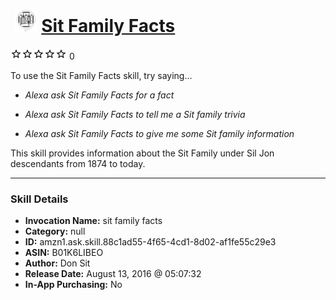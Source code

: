 # &nbsp;<img src="skill_icon" alt="Sit Family Facts icon" width="36"> [Sit Family Facts](http://alexa.amazon.com/#skills/amzn1.ask.skill.88c1ad55-4f65-4cd1-8d02-af1fe55c29e3)
![0 stars](../../images/ic_star_border_black_18dp_1x.png)![0 stars](../../images/ic_star_border_black_18dp_1x.png)![0 stars](../../images/ic_star_border_black_18dp_1x.png)![0 stars](../../images/ic_star_border_black_18dp_1x.png)![0 stars](../../images/ic_star_border_black_18dp_1x.png) 0

To use the Sit Family Facts skill, try saying...

* *Alexa ask Sit Family Facts for a fact*

* *Alexa ask Sit Family Facts to tell me a Sit family trivia*

* *Alexa ask Sit Family Facts to give me some Sit family information*

This skill provides information about the Sit Family under Sil Jon descendants from 1874 to today.

***

### Skill Details

* **Invocation Name:** sit family facts
* **Category:** null
* **ID:** amzn1.ask.skill.88c1ad55-4f65-4cd1-8d02-af1fe55c29e3
* **ASIN:** B01K6LIBEO
* **Author:** Don Sit
* **Release Date:** August 13, 2016 @ 05:07:32
* **In-App Purchasing:** No
